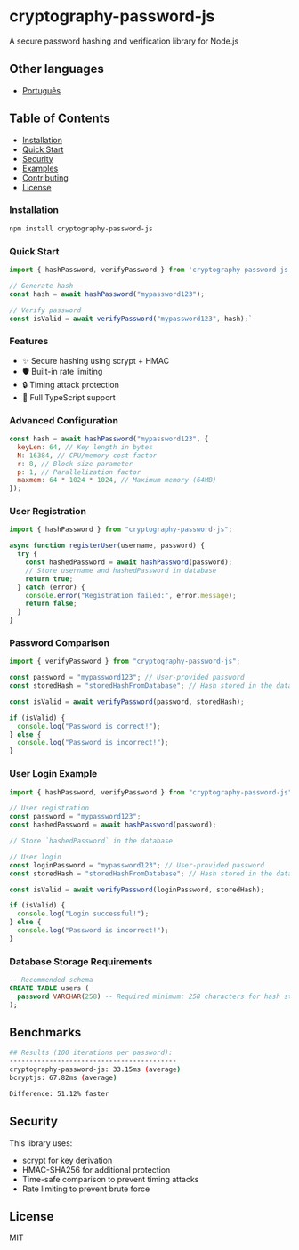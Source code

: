 # cryptography-password-js

A secure password hashing and verification library for Node.js

## Other languages

- [Português](docs/README.pt-BR.md)

## Table of Contents

- [Installation](#installation)
- [Quick Start](#quick-start)
- [Security](#security)
- [Examples](#examples)
- [Contributing](#contributing)
- [License](#license)

### Installation

```bash
npm install cryptography-password-js
```

### Quick Start

```javascript
import { hashPassword, verifyPassword } from 'cryptography-password-js';

// Generate hash
const hash = await hashPassword("mypassword123");

// Verify password
const isValid = await verifyPassword("mypassword123", hash);`
```

### Features

- ✨ Secure hashing using scrypt + HMAC
- 🛡️ Built-in rate limiting
- 🔒 Timing attack protection
- 📝 Full TypeScript support

### Advanced Configuration

```javascript
const hash = await hashPassword("mypassword123", {
  keyLen: 64, // Key length in bytes
  N: 16384, // CPU/memory cost factor
  r: 8, // Block size parameter
  p: 1, // Parallelization factor
  maxmem: 64 * 1024 * 1024, // Maximum memory (64MB)
});
```

### User Registration

```javascript
import { hashPassword } from "cryptography-password-js";

async function registerUser(username, password) {
  try {
    const hashedPassword = await hashPassword(password);
    // Store username and hashedPassword in database
    return true;
  } catch (error) {
    console.error("Registration failed:", error.message);
    return false;
  }
}
```

### Password Comparison

```javascript
import { verifyPassword } from "cryptography-password-js";

const password = "mypassword123"; // User-provided password
const storedHash = "storedHashFromDatabase"; // Hash stored in the database

const isValid = await verifyPassword(password, storedHash);

if (isValid) {
  console.log("Password is correct!");
} else {
  console.log("Password is incorrect!");
}
```

### User Login Example

```javascript
import { hashPassword, verifyPassword } from "cryptography-password-js";

// User registration
const password = "mypassword123";
const hashedPassword = await hashPassword(password);

// Store `hashedPassword` in the database

// User login
const loginPassword = "mypassword123"; // User-provided password
const storedHash = "storedHashFromDatabase"; // Hash stored in the database

const isValid = await verifyPassword(loginPassword, storedHash);

if (isValid) {
  console.log("Login successful!");
} else {
  console.log("Password is incorrect!");
}
```

### Database Storage Requirements

```sql
-- Recommended schema
CREATE TABLE users (
  password VARCHAR(258) -- Required minimum: 258 characters for hash storage
);
```

## Benchmarks

```bash
## Results (100 iterations per password):
------------------------------------------
cryptography-password-js: 33.15ms (average)
bcryptjs: 67.82ms (average)

Difference: 51.12% faster
```

## Security

This library uses:

- scrypt for key derivation
- HMAC-SHA256 for additional protection
- Time-safe comparison to prevent timing attacks
- Rate limiting to prevent brute force

## License

MIT
